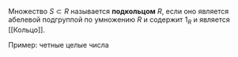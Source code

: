 Множество $S \subset R$ называется **подкольцом** $R$, если оно является абелевой подгруппой по умножению $R$ и содержит $1_R$ и является [[Кольцо]].

Пример: четные целые числа
